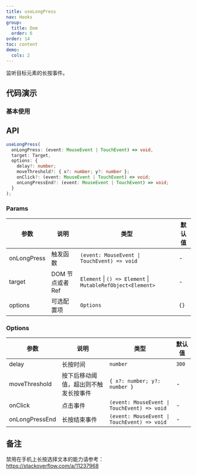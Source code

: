 ```yaml
---
title: useLongPress
nav: Hooks
group:
  title: Dom
  order: 6
order: 14
toc: content
demo:
  cols: 2
---
```


监听目标元素的长按事件。

## 代码演示

### 基本使用

<!-- prettier-ignore -->
<code src="./demo/demo1.tsx"></code>
<code src="./demo/demo2.tsx"></code>
<code src="./demo/demo3.tsx"></code>

## API

```typescript
useLongPress(
  onLongPress: (event: MouseEvent | TouchEvent) => void,
  target: Target,
  options: {
    delay?: number;
    moveThreshold?: { x?: number; y?: number };
    onClick?: (event: MouseEvent | TouchEvent) => void;
    onLongPressEnd?: (event: MouseEvent | TouchEvent) => void;
  }
);
```

### Params

| 参数 | 说明 | 类型 | 默认值 |
| --- | --- | --- | --- |
| onLongPress | 触发函数 | `(event: MouseEvent \| TouchEvent) => void` | - |
| target | DOM 节点或者 Ref | `Element` \| `() => Element` \| `MutableRefObject<Element>` | - |
| options | 可选配置项 | `Options` | `{}` |

### Options

| 参数 | 说明 | 类型 | 默认值 |
| --- | --- | --- | --- |
| delay | 长按时间 | `number` | `300` |
| moveThreshold | 按下后移动阈值，超出则不触发长按事件 | `{ x?: number; y?: number }` | - |
| onClick | 点击事件 | `(event: MouseEvent \| TouchEvent) => void` | - |
| onLongPressEnd | 长按结束事件 | `(event: MouseEvent \| TouchEvent) => void` | - |

## 备注

禁用在手机上长按选择文本的能力请参考：https://stackoverflow.com/a/11237968
